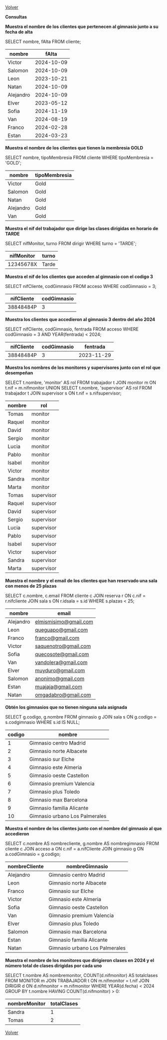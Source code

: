 [Volver](https://github.com/Proyecto1K2024Grupo5/Proyecto_Intermodular_Gimnasio/tree/326bca4a21ab946af9a24b925959a0f83c4838b1)



**Consultas**  




**Muestra el nombre de los clientes que pertenecen al gimnasio junto a su fecha de alta**

SELECT nombre, fAlta
FROM cliente;



| nombre | fAlta |  
|--------|-------|  
| Victor | 2024-10-09 |  
| Salomon | 2024-10-09 |  
| Leon | 2023-10-21 |  
| Natan | 2024-10-09 |
| Alejandro | 2024-10-09 |
| Elver | 2023-05-12 |
| Sofia | 2024-11-19 |
| Van | 2024-08-19 |
| Franco | 2024-02-28 |
| Estan | 2024-03-23 |




**Muestra el nombre de los clientes que tienen la membresia GOLD**

SELECT nombre, tipoMembresia
FROM cliente
WHERE tipoMembresia = 'GOLD'; 



| nombre    | tipoMembresia |  
|-----------|--------------|  
| Victor    | Gold |  
| Salomon   | Gold |  
| Natan     | Gold |  
| Alejandro | Gold |
| Van       | Gold |



**Muestra el nif del trabajador que dirige las clases dirigidas en horario de TARDE**

SELECT nifMonitor, turno
FROM dirigir
WHERE turno = 'TARDE';


| nifMonitor | turno |  
|------------|-------|  
| 12345678X  | Tarde |  

**Muestra el nif de los clientes que acceden al gimnasio con el codigo 3**

SELECT nifCliente, codGimnasio
FROM acceso
WHERE codGimnasio = 3;


| nifCliente | codGimnasio |  
|------------|-------------|  
| 38848484P  | 3           |  

**Muestra los clientes que accedieron al gimnasio 3 dentro del año 2024**

SELECT nifCliente, codGimnasio, fentrada
FROM acceso
WHERE codGimnasio = 3 AND YEAR(fentrada) < 2024;


| nifCliente | codGimnasio | fentrada   |  
|------------|-------------|------------|
| 38848484P  | 3           | 2023-11-29 |

**Muestra los nombres de los monitores y supervisores junto con el rol que desempeñan**

SELECT t.nombre, 'monitor' AS rol
FROM trabajador t
JOIN monitor m ON t.nif = m.nifmonitor
UNION
SELECT t.nombre, 'supervisor' AS rol
FROM trabajador t
JOIN supervisor s ON t.nif = s.nifsupervisor;


| nombre | rol        |  
|--------|------------|  
| Tomas  | monitor    | 
| Raquel | monitor    | 
| David  | monitor    | 
| Sergio | monitor    | 
| Lucia  | monitor    | 
| Pablo  | monitor    | 
| Isabel | monitor    | 
| Victor | monitor    |
| Sandra | monitor    | 
| Marta  | monitor    | 
| Tomas  | supervisor | 
| Raquel | supervisor |
| David  | supervisor |
| Sergio | supervisor |
| Lucia  | supervisor |
| Pablo  | supervisor |
| Isabel | supervisor |
| Victor | supervisor |
| Sandra | supervisor |
| Marta  | supervisor |

**Muestra el nombre y el email de los clientes que han reservado una sala con menos de 25 plazas**

SELECT c.nombre, c.email
FROM cliente c
JOIN reserva r ON c.nif = r.nifcliente
JOIN sala s ON r.idsala = s.id
WHERE s.plazas < 25;


| nombre    | email                 |  
|-----------|-----------------------|  
| Alejandro | elmismisimo@gmail.com | 
| Leon      | queguapo@gmail.com    | 
| Franco    | franco@gmail.com      | 
| Victor    | saquenotro@gmail.com  | 
| Sofia     | quecosote@gmail.com   | 
| Van       | vandolera@gmail.com   | 
| Elver     | muyduro@gmail.com     | 
| Salomon   | anonimo@gmail.com     |
| Estan     | muajaja@gmail.com     | 
| Natan     | omgadabro@gmail.com   | 

**Obtén los gimnasios que no tienen ninguna sala asignada**

SELECT g.codigo, g.nombre
FROM gimnasio g
JOIN sala s ON g.codigo = s.codgimnasio
WHERE s.id IS NULL;


| codigo | nombre                         |  
|--------|--------------------------------|  
| 1      | Gimnasio centro Madrid         | 
| 2      | Gimnasio norte Albacete        | 
| 3      | Gimnasio sur Elche             | 
| 4      | Gimnasio este Almeria          | 
| 5      | Gimnasio oeste Castellon       | 
| 6      | Gimnasio premium Valencia      | 
| 7      | Gimnasio plus Toledo           | 
| 8      | Gimnasio max Barcelona         |
| 9      | Gimnasio familia Alicante      | 
| 10     | Gimnasio urbano Los Palmerales | 

**Muestra el nombre de los clientes junto con el nombre del gimnasio al que accedieron**

SELECT c.nombre AS nombrecliente, g.nombre AS nombregimnasio
FROM cliente c
JOIN acceso a ON c.nif = a.nifCliente
JOIN gimnasio g ON a.codGimnasio = g.codigo;


| nombreCliente | nombreGimnasio                 |  
|---------------|--------------------------------|  
| Alejandro     | Gimnasio centro Madrid         | 
| Leon          | Gimnasio norte Albacete        | 
| Franco        | Gimnasio sur Elche             | 
| Victor        | Gimnasio este Almeria          | 
| Sofia         | Gimnasio oeste Castellon       | 
| Van           | Gimnasio premium Valencia      | 
| Elver         | Gimnasio plus Toledo           | 
| Salomon       | Gimnasio max Barcelona         |
| Estan         | Gimnasio familia Alicante      | 
| Natan         | Gimnasio urbano Los Palmerales | 

**Muestra el nombre de los monitores que dirigieron clases en 2024 y el número total de clases dirigidas por cada uno**



SELECT t.nombre AS nombremonitor,
COUNT(d.nifmonitor) AS totalclases
FROM MONITOR m
JOIN TRABAJADOR t ON m.nifmonitor = t.nif
JOIN DIRIGIR d ON d.nifmonitor = m.nifmonitor
WHERE YEAR(d.fecha) < 2024
GROUP BY t.nombre
HAVING COUNT(d.nifmonitor) > 0:


| nombreMonitor | totalClases |  
|---------------|-------------|  
| Sandra        | 1           | 
| Tomas         | 2           |

[Volver](https://github.com/Proyecto1K2024Grupo5/Proyecto_Intermodular_Gimnasio/tree/326bca4a21ab946af9a24b925959a0f83c4838b1)